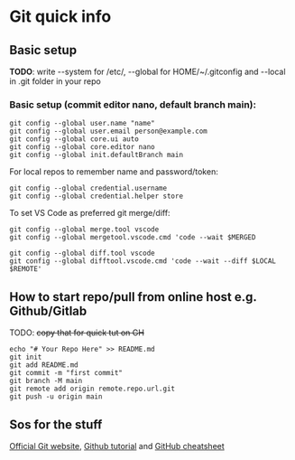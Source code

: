 # Git quick info


## Basic setup

**TODO**: write
--system for /etc/, --global for HOME/~/.gitconfig and
--local in .git folder in your repo

### Basic setup (commit editor nano, default branch main):
```
git config --global user.name "name"
git config --global user.email person@example.com
git config --global core.ui auto
git config --global core.editor nano
git config --global init.defaultBranch main
```
For local repos to remember name and password/token:
```
git config --global credential.username
git config --global credential.helper store
```
To set VS Code as preferred git merge/diff:
```
git config --global merge.tool vscode
git config --global mergetool.vscode.cmd 'code --wait $MERGED

git config --global diff.tool vscode
git config --global difftool.vscode.cmd 'code --wait --diff $LOCAL $REMOTE'
```
## How to start repo/pull from online host e.g. Github/Gitlab

TODO: ~~copy that for quick tut on GH~~

```
echo "# Your Repo Here" >> README.md
git init
git add README.md
git commit -m "first commit"
git branch -M main
git remote add origin remote.repo.url.git
git push -u origin main
```

## Sos for the stuff

[Official Git website](https://git-scm.com/book/en/v2/),
[Github tutorial](https://docs.github.com/en/get-started/quickstart) and
[GitHub cheatsheet](https://training.github.com/downloads/github-git-cheat-sheet/)
